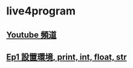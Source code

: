 # live4program

## [Youtube 頻道](http://live.ursaga.com)

## [Ep1 設置環境, print, int, float, str](https://www.youtube.com/watch?v=kWicoSZ5UY4)
